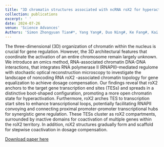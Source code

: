 ```yaml
---
title: "3D chromatin structures associated with ncRNA roX2 for hyperactivation and coactivation across the entire X chromosome"
collection: publications
excerpt: ' '
date: 2024-07-26
venue: 'Science Advances'
Authors: 'Simon Zhongyuan Tian#*, Yang Yang#, Duo Ning#, Ke Fang#, Kai Jing, Guangyu Huang, Yewen Xu, Pengfei Yin, Haibo Huang, Gengzhan Chen, Yuqing Deng, Shaohong Zhang, Zhimin Zhang, Zhenxia Chen, Tong Gao, Wei Chen, Guoliang Li, Ruilin Tian, Yijun Ruan*, Yiming Li*, Meizhen Zheng*(2024). &quot;3D chromatin structures associated with ncRNA roX2 for hyperactivation and coactivation across the entire X chromosome &quot; <i>Science Advances</i>.'
---
```

The three-dimensional (3D) organization of chromatin within the nucleus is crucial for gene regulation. However, the 3D architectural features that coordinate the activation of an entire chromosome remain largely unknown. We introduce an omics method, RNA-associated chromatin DNA-DNA interactions, that integrates RNA polymerase II (RNAPII)–mediated regulome with stochastic optical reconstruction microscopy to investigate the landscape of noncoding RNA roX2 -associated chromatin topology for gene equalization to achieve dosage compensation. Our findings reveal that roX2 anchors to the target gene transcription end sites (TESs) and spreads in a distinctive boot-shaped configuration, promoting a more open chromatin state for hyperactivation. Furthermore, roX2 arches TES to transcription start sites to enhance transcriptional loops, potentially facilitating RNAPII convoying and connecting proximal promoter-promoter transcriptional hubs for synergistic gene regulation. These TESs cluster as roX2 compartments, surrounded by inactive domains for coactivation of multiple genes within the roX2 territory. In addition, roX2 structures gradually form and scaffold for stepwise coactivation in dosage compensation.

[Download paper here](https://www.science.org/doi/10.1126/sciadv.ado5716)
